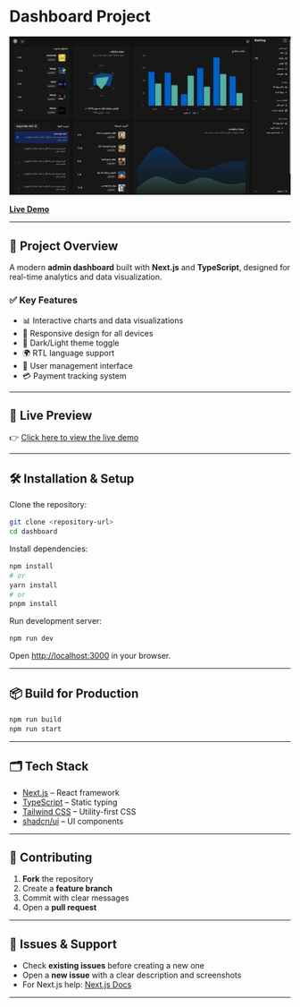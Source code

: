 # Dashboard Project

![Dashboard Homepage](./assets/homepage.png)

[**Live Demo**](https://dashboard-1x49-45dyko4ry-javads-projects-343b57b5.vercel.app/)

---

## 📖 Project Overview

A modern **admin dashboard** built with **Next.js** and **TypeScript**, designed for real-time analytics and data visualization.

### ✅ Key Features

-   📊 Interactive charts and data visualizations
-   📱 Responsive design for all devices
-   🌙 Dark/Light theme toggle
-   🌍 RTL language support
-   👤 User management interface
-   💳 Payment tracking system

---

## 🚀 Live Preview

👉 [Click here to view the live demo](https://dashboard-1x49-45dyko4ry-javads-projects-343b57b5.vercel.app/)

---

## 🛠 Installation & Setup

Clone the repository:

```bash
git clone <repository-url>
cd dashboard
```

Install dependencies:

```bash
npm install
# or
yarn install
# or
pnpm install
```

Run development server:

```bash
npm run dev
```

Open [http://localhost:3000](http://localhost:3000) in your browser.

---

## 📦 Build for Production

```bash
npm run build
npm run start
```

---

## 🗂 Tech Stack

-   [Next.js](https://nextjs.org/) – React framework
-   [TypeScript](https://www.typescriptlang.org/) – Static typing
-   [Tailwind CSS](https://tailwindcss.com/) – Utility-first CSS
-   [shadcn/ui](https://ui.shadcn.com/) – UI components

---

## 🤝 Contributing

1. **Fork** the repository
2. Create a **feature branch**
3. Commit with clear messages
4. Open a **pull request**

---

## 🐛 Issues & Support

-   Check **existing issues** before creating a new one
-   Open a **new issue** with a clear description and screenshots
-   For Next.js help: [Next.js Docs](https://nextjs.org/docs)

---
